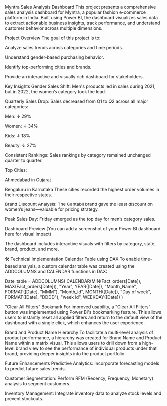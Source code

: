  Myntra Sales Analysis Dashboard
This project presents a comprehensive sales analysis dashboard for Myntra, a popular fashion e-commerce platform in India. Built using Power BI, the dashboard visualizes sales data to extract actionable business insights, track performance, and understand customer behavior across multiple dimensions.

 Project Overview
The goal of this project is to:

Analyze sales trends across categories and time periods.

Understand gender-based purchasing behavior.

Identify top-performing cities and brands.

Provide an interactive and visually rich dashboard for stakeholders.

 Key Insights
 Gender Sales Shift:
Men's products led in sales during 2021, but in 2022, the women’s category took the lead.

 Quarterly Sales Drop:
Sales decreased from Q1 to Q2 across all major categories:

Men: ↓ 29%

Women: ↓ 34%

Kids: ↓ 18%

Beauty: ↓ 27%

 Consistent Rankings:
Sales rankings by category remained unchanged quarter to quarter.

 Top Cities:

Ahmedabad in Gujarat

Bengaluru in Karnataka
These cities recorded the highest order volumes in their respective states.

 Brand Discount Analysis:
The Cantabil brand gave the least discount on women’s jeans—valuable for pricing strategy.

 Peak Sales Day:
Friday emerged as the top day for men’s category sales.

 Dashboard Preview
(You can add a screenshot of your Power BI dashboard here for visual impact)

The dashboard includes interactive visuals with filters by category, state, brand, product, and more.

🛠 Technical Implementation
 Calendar Table using DAX
To enable time-based analysis, a custom calendar table was created using the ADDCOLUMNS and CALENDAR functions in DAX:

Date_table = 
ADDCOLUMNS(
    CALENDAR(MIN(Fact_orders[Date]), MAX(Fact_orders[Date])),
    "Year", YEAR([Date]),
    "Month_Name", FORMAT([Date], "MMM"),
    "Month_id", MONTH([Date]),
    "Day of week", FORMAT([Date], "DDDD"),
    "week id", WEEKDAY([Date])
)

"Clear All Filters" Bookmark
For improved usability, a "Clear All Filters" button was implemented using Power BI's bookmarking feature. This allows users to instantly reset all applied filters and return to the default view of the dashboard with a single click, which enhances the user experience.

Brand and Product Name Hierarchy
To facilitate a multi-level analysis of product performance, a hierarchy was created for Brand Name and Product Name within a matrix visual. This allows users to drill down from a high-level brand view to see the performance of individual products under that brand, providing deeper insights into the product portfolio.

 Future Enhancements
Predictive Analytics: Incorporate forecasting models to predict future sales trends.

Customer Segmentation: Perform RFM (Recency, Frequency, Monetary) analysis to segment customers.

Inventory Management: Integrate inventory data to analyze stock levels and prevent stockouts.
